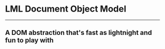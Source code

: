 # LML Document Object Model
---
## A DOM abstraction that's fast as lightnight and fun to play with
